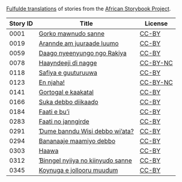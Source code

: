 [Fulfulde translations](http://my.africanstorybook.org/language/fulfulde) of stories from the [African Storybook Project](http://my.africanstorybook.org).

Story ID | Title | License
-------- | ----- | -------
0001 | [Gorko mawnuɗo sanne](http://my.africanstorybook.org/stories/gorko-mawnuɗo-sanne) | [CC-BY](https://creativecommons.org/licenses/by/3.0/)
0019 | [Arannde am juuraade luumo](http://my.africanstorybook.org/stories/arannde-am-juuraade-luumo-1) | [CC-BY](https://creativecommons.org/licenses/by/3.0/)
0059 | [Daago nyeenyungo  ngo Rakiya](http://my.africanstorybook.org/stories/daago-nyeenyungo-ngo-rakiya-0) | [CC-BY](https://creativecommons.org/licenses/by/3.0/)
0078 | [Haayndeeji ɗi nagge](http://my.africanstorybook.org/stories/haayndeeji-ɗi-nagge-0) | [CC-BY-NC](http://creativecommons.org/licenses/by-nc/3.0/)
0118 | [Safiya e guuturuuwa](http://my.africanstorybook.org/stories/safiya-e-guuturuuwa) | [CC-BY](https://creativecommons.org/licenses/by/3.0/)
0123 | [En njaha!](http://my.africanstorybook.org/stories/en-njaha) | [CC-BY-NC](http://creativecommons.org/licenses/by-nc/3.0/)
0141 | [Gortogal e kaakatal](http://my.africanstorybook.org/stories/gortogal-e-kaakatal) | [CC-BY](https://creativecommons.org/licenses/by/3.0/)
0166 | [Suka debbo diikaaɗo](http://my.africanstorybook.org/stories/suka-debbo-diikaaɗo) | [CC-BY](https://creativecommons.org/licenses/by/3.0/)
0184 | [Faati e bu’i](http://my.africanstorybook.org/stories/faati-e-bu’i-1) | [CC-BY](https://creativecommons.org/licenses/by/3.0/)
0283 | [Faati no janngirde](http://my.africanstorybook.org/stories/faati-no-janngirde) | [CC-BY](https://creativecommons.org/licenses/by/3.0/)
0291 | [Ɗume banndu Wisi debbo wi’ata?](http://my.africanstorybook.org/stories/ɗume-banndu-wisi-debbo-wi’ata-1) | [CC-BY](https://creativecommons.org/licenses/by/3.0/)
0294 | [Bananaaje maamiyo debbo](http://my.africanstorybook.org/stories/bananaaje-maamiyo-debbo-1) | [CC-BY](https://creativecommons.org/licenses/by/3.0/)
0303 | [Haawa](http://my.africanstorybook.org/stories/haawa) | [CC-BY](https://creativecommons.org/licenses/by/3.0/)
0312 | [Ɓinngel nyiiya no kiinyuɗo sanne](http://my.africanstorybook.org/stories/ɓinngel-nyiiya-no-kiinyuɗo-sanne-1) | [CC-BY](https://creativecommons.org/licenses/by/3.0/)
0345 | [Koynuga e jollooru muuɗum](http://my.africanstorybook.org/stories/koynuga-e-jollooru-muuɗum) | [CC-BY](https://creativecommons.org/licenses/by/3.0/)
